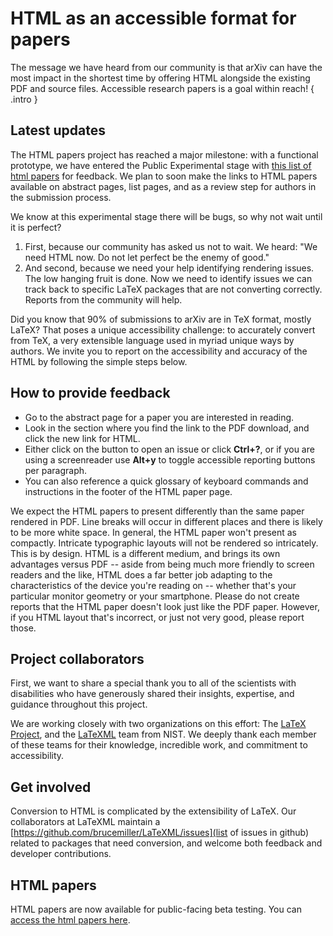 # HTML as an accessible format for papers

The message we have heard from our community is that arXiv can have the most impact in the shortest time by offering HTML alongside the existing PDF and source files. Accessible research papers is a goal within reach!
{ .intro }

## Latest updates
The HTML papers project has reached a major milestone: with a functional prototype, we have entered the Public Experimental stage with [this list of html papers](accessibility_html_papers.md) for feedback. We plan to soon make the links to HTML papers available on abstract pages, list pages, and as a review step for authors in the submission process.

We know at this experimental stage there will be bugs, so why not wait until it is perfect?

1. First, because our community has asked us not to wait. We heard: "We need HTML now. Do not let perfect be the enemy of good."
2. And second, because we need your help identifying rendering issues. The low hanging fruit is done. Now we need to identify issues we can track back to specific LaTeX packages that are not converting correctly. Reports from the community will help.

Did you know that 90% of submissions to arXiv are in TeX format, mostly LaTeX? That poses a unique accessibility challenge: to accurately convert from TeX, a very extensible language used in myriad unique ways by authors. We invite you to report on the accessibility and accuracy of the HTML by following the simple steps below.

## How to provide feedback

- Go to the abstract page for a paper you are interested in reading.
- Look in the section where you find the link to the PDF download, and click the new link for HTML.
- Either click on the button to open an issue or click **Ctrl+?**, or if you are using a screenreader use **Alt+y** to toggle accessible reporting buttons per paragraph.
- You can also reference a quick glossary of keyboard commands and instructions in the footer of the HTML paper page.

We expect the HTML papers to present differently than the same paper rendered in PDF. Line breaks will occur in different places and there is likely to be more white space. In general, the HTML paper won't present as compactly. Intricate typographic layouts will not be rendered so intricately. This is by design. HTML is a different medium, and brings its own advantages versus PDF -- aside from being much more friendly to screen readers and the like, HTML does a far better job adapting to the characteristics of the device you're reading on -- whether that's your particular monitor geometry or your smartphone. Please do not create reports that the HTML paper doesn't look just like the PDF paper. However, if you HTML layout that's incorrect, or just not very good, please report those.

## Project collaborators
First, we want to share a special thank you to all of the scientists with disabilities who have generously shared their insights, expertise, and guidance throughout this project.

We are working closely with two organizations on this effort: The [LaTeX Project](https://www.latex-project.org/), and the [LaTeXML](https://math.nist.gov/~BMiller/LaTeXML/) team from NIST. We deeply thank each member of these teams for their knowledge, incredible work, and commitment to accessibility.

## Get involved
Conversion to HTML is complicated by the extensibility of LaTeX. Our collaborators at LaTeXML maintain a [https://github.com/brucemiller/LaTeXML/issues](list of issues in github) related to packages that need conversion, and welcome both feedback and developer contributions.

## HTML papers
HTML papers are now available for public-facing beta testing. You can [access the html papers here](accessibility_html_papers.md). 